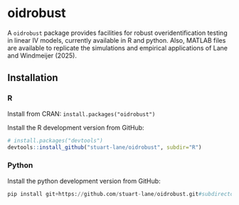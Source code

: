# oidrobust
A `oidrobust` package provides facilities for robust overidentification testing in linear IV models, currently available in R and python. Also, MATLAB files are available to replicate the simulations and empirical applications of Lane and Windmeijer (2025).

## Installation

### R

Install from CRAN:
```install.packages("oidrobust")```

Install the R development version from GitHub:
```r
# install.packages("devtools")
devtools::install_github("stuart-lane/oidrobust", subdir="R")
```
### Python
Install the python development version from GitHub:
```python
pip install git+https://github.com/stuart-lane/oidrobust.git#subdirectory=Python
```

